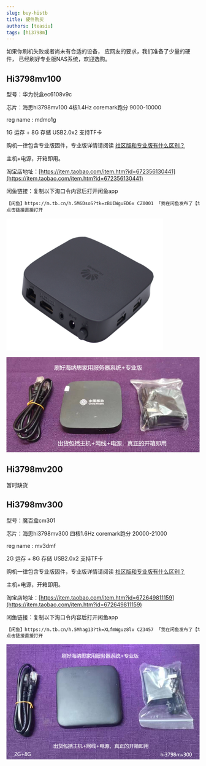 ```yaml
---
slug: buy-histb
title: 硬件购买
authors: [teasiu]
tags: [hi3798m]
---
```


如果你刷机失败或者尚未有合适的设备，
应网友的要求，我们准备了少量的硬件，
已经刷好专业版NAS系统，欢迎选购。

## Hi3798mv100

型号：华为悦盒ec6108v9c  

芯片：海思hi3798mv100  4核1.4Hz  coremark跑分 9000-10000  

reg name : mdmo1g  
 
1G 运存 + 8G 存储  USB2.0x2 支持TF卡  

购机一律包含专业版固件，专业版详情请阅读 [社区版和专业版有什么区别？](/professional)  

主机+电源，开箱即用。  

淘宝店地址：[https://item.taobao.com/item.htm?id=672356130441](https://item.taobao.com/item.htm?id=672356130441)

闲鱼链接：复制以下淘口令内容后打开闲鱼app  

```html
【闲鱼】https://m.tb.cn/h.5M6DsoS?tk=zBUIWguED6x CZ0001 「我在闲鱼发布了【华为机顶盒打造的Linux服务器。】」
点击链接直接打开
```

![](./v9c.jpg)  

![](./v9c-pack.png)  



## Hi3798mv200

暂时缺货



## Hi3798mv300

型号：魔百盒cm301  

芯片：海思hi3798mv300  四核1.6Hz  coremark跑分 20000-21000  

reg name : mv3dmf  
 
2G 运存 + 8G 存储  USB2.0x2 支持TF卡  

购机一律包含专业版固件，专业版详情请阅读 [社区版和专业版有什么区别？](/professional)  

主机+电源，开箱即用。  

淘宝店地址：[https://item.taobao.com/item.htm?id=672649811159](https://item.taobao.com/item.htm?id=672649811159)

闲鱼链接：复制以下淘口令内容后打开闲鱼app  

```html
【闲鱼】https://m.tb.cn/h.5Mhag13?tk=XLfmWguz8lv CZ3457 「我在闲鱼发布了【华为海思芯片机顶盒nas系统】」
点击链接直接打开
```


![](./cm301-pack.png)  





